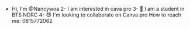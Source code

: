 - Hi, I'm @Nancywoa
2- I am interested in cava pro
3- 🌱 I am a student in BTS NDRC
4- 😈️ I'm looking to collaborate on Canva pro
How to reach me: 0615772062
<!---
Nancywoa/Nancywoa is a ✨ special ✨ repository because its `README.md` (this file) appears on your GitHub profile.
You can click the Preview link to take a look at your changes.
--->
